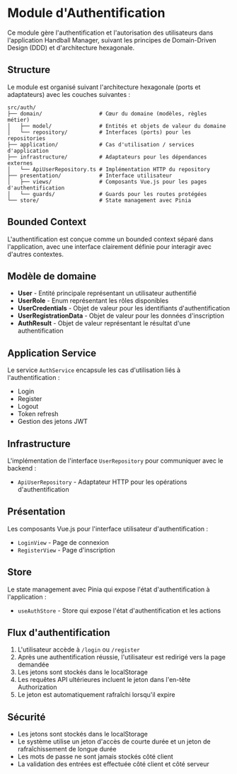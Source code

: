 # Module d'Authentification

Ce module gère l'authentification et l'autorisation des utilisateurs dans l'application Handball Manager, suivant les principes de Domain-Driven Design (DDD) et d'architecture hexagonale.

## Structure

Le module est organisé suivant l'architecture hexagonale (ports et adaptateurs) avec les couches suivantes :

```
src/auth/
├── domain/                  # Cœur du domaine (modèles, règles métier)
│   ├── model/               # Entités et objets de valeur du domaine
│   └── repository/          # Interfaces (ports) pour les repositories
├── application/             # Cas d'utilisation / services d'application
├── infrastructure/          # Adaptateurs pour les dépendances externes
│   └── ApiUserRepository.ts # Implémentation HTTP du repository
├── presentation/            # Interface utilisateur
│   ├── views/               # Composants Vue.js pour les pages d'authentification
│   └── guards/              # Guards pour les routes protégées
└── store/                   # State management avec Pinia
```

## Bounded Context

L'authentification est conçue comme un bounded context séparé dans l'application, avec une interface clairement définie pour interagir avec d'autres contextes.

## Modèle de domaine

- **User** - Entité principale représentant un utilisateur authentifié
- **UserRole** - Enum représentant les rôles disponibles
- **UserCredentials** - Objet de valeur pour les identifiants d'authentification
- **UserRegistrationData** - Objet de valeur pour les données d'inscription
- **AuthResult** - Objet de valeur représentant le résultat d'une authentification

## Application Service

Le service `AuthService` encapsule les cas d'utilisation liés à l'authentification :
- Login
- Register 
- Logout
- Token refresh
- Gestion des jetons JWT

## Infrastructure

L'implémentation de l'interface `UserRepository` pour communiquer avec le backend :
- `ApiUserRepository` - Adaptateur HTTP pour les opérations d'authentification

## Présentation

Les composants Vue.js pour l'interface utilisateur d'authentification :
- `LoginView` - Page de connexion
- `RegisterView` - Page d'inscription

## Store

Le state management avec Pinia qui expose l'état d'authentification à l'application :
- `useAuthStore` - Store qui expose l'état d'authentification et les actions

## Flux d'authentification

1. L'utilisateur accède à `/login` ou `/register`
2. Après une authentification réussie, l'utilisateur est redirigé vers la page demandée
3. Les jetons sont stockés dans le localStorage
4. Les requêtes API ultérieures incluent le jeton dans l'en-tête Authorization
5. Le jeton est automatiquement rafraîchi lorsqu'il expire

## Sécurité

- Les jetons sont stockés dans le localStorage
- Le système utilise un jeton d'accès de courte durée et un jeton de rafraîchissement de longue durée
- Les mots de passe ne sont jamais stockés côté client
- La validation des entrées est effectuée côté client et côté serveur